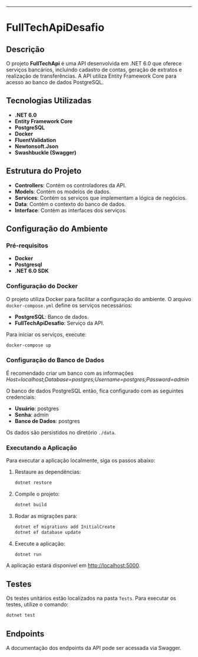 ---

# FullTechApiDesafio

## Descrição

O projeto **FullTechApi** é uma API desenvolvida em .NET 6.0 que oferece serviços bancários, incluindo cadastro de contas, geração de extratos e realização de transferências. A API utiliza Entity Framework Core para acesso ao banco de dados PostgreSQL.

## Tecnologias Utilizadas

- **.NET 6.0**
- **Entity Framework Core**
- **PostgreSQL**
- **Docker**
- **FluentValidation**
- **Newtonsoft.Json**
- **Swashbuckle (Swagger)**

## Estrutura do Projeto

- **Controllers**: Contém os controladores da API.
- **Models**: Contém os modelos de dados.
- **Services**: Contém os serviços que implementam a lógica de negócios.
- **Data**: Contém o contexto do banco de dados.
- **Interface**: Contém as interfaces dos serviços.

## Configuração do Ambiente

### Pré-requisitos

- **Docker**
- **Postgresql**
- **.NET 6.0 SDK**

### Configuração do Docker

O projeto utiliza Docker para facilitar a configuração do ambiente. O arquivo `docker-compose.yml` define os serviços necessários:

- **PostgreSQL**: Banco de dados.
- **FullTechApiDesafio**: Serviço da API.

Para iniciar os serviços, execute:

```sh
docker-compose up
```

### Configuração do Banco de Dados

É recomendado criar um banco com as informações
_Host=localhost;Database=postgres;Username=postgres;Password=admin_

O banco de dados PostgreSQL então, fica configurado com as seguintes credenciais:

- **Usuário**: postgres
- **Senha**: admin
- **Banco de Dados**: postgres

Os dados são persistidos no diretório `./data`.

### Executando a Aplicação

Para executar a aplicação localmente, siga os passos abaixo:

1. Restaure as dependências:

    ```sh
    dotnet restore
    ```

2. Compile o projeto:

    ```sh
    dotnet build
    ```

 3. Rodar as migrações para:

    ```sh
    dotnet ef migrations add InitialCreate
    dotnet ef database update
    ```   

4. Execute a aplicação:

    ```sh
    dotnet run
    ```

A aplicação estará disponível em [http://localhost:5000](http://localhost:5000).

## Testes

Os testes unitários estão localizados na pasta `Tests`. Para executar os testes, utilize o comando:

```sh
dotnet test
```

## Endpoints

A documentação dos endpoints da API pode ser acessada via Swagger.

